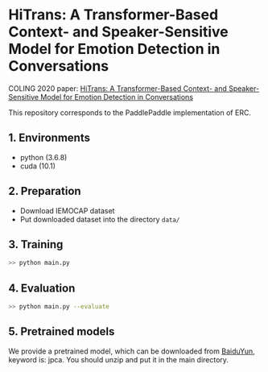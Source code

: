 

# HiTrans: A Transformer-Based Context- and Speaker-Sensitive Model for Emotion Detection in Conversations

COLING 2020 paper: [HiTrans: A Transformer-Based Context- and Speaker-Sensitive Model for Emotion Detection in Conversations](https://www.aclweb.org/anthology/2020.coling-main.370/)

This repository corresponds to the PaddlePaddle implementation of ERC.

## 1. Environments

- python (3.6.8)
- cuda (10.1)

## 2. Preparation

- Download IEMOCAP dataset
- Put downloaded dataset into the directory `data/`

## 3. Training

```bash
>> python main.py
```

## 4. Evaluation

```bash
>> python main.py --evaluate
```

## 5. Pretrained models

We provide a pretrained model, which can be downloaded from  [BaiduYun](https://pan.baidu.com/s/1StTaei0VqAu8I2WniDKG1Q?pwd=jpca),  keyword is: jpca. You should unzip and put it in the main directory.
